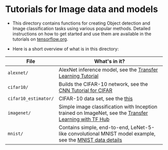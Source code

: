 # Tutorials for Image data and models

* This directory contains functions for creating Object detection and Image classification tasks using various popular methods. Detailed instructions on how to get started and use them are available in the tutorials on [tensorflow.org](https://www.tensorflow.org/tutorials/).

* Here is a short overview of what is in this directory:

File         | What's in it?
------------ | -------------
`alexnet/`       | AlexNet inference model, see the [Transfer Learning Tutorial](https://www.tensorflow.org/tutorials/images/transfer_learning)
`cifar10/` | Builds the CIFAR-10 network, see the [CNN Tutorial for CIFAR](https://www.tensorflow.org/tutorials/images/cnn)
`cifar10_estimator/` | CIFAR-10 data set, see the [this](http://www.cs.toronto.edu/~kriz/cifar.html)
`imagenet/` | Simple image classification with Inception trained on ImageNet, see the [Transfer Learning with TF Hub](https://tensorflow.org/tutorials/image_recognition/)
`mnist/` | Contains simple, end-to-end, LeNet-5-like convolutional MNIST model example, see the [MNIST data details](https://www.tensorflow.org/api_docs/python/tf/keras/datasets/mnist/load_data)

